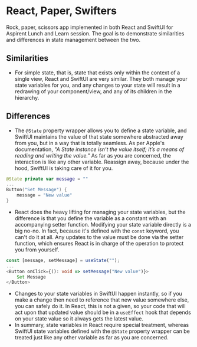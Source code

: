 # React, Paper, Swifters
Rock, paper, scissors app implemented in both React and SwiftUI for Aspirent Lunch and Learn session. The goal is to demonstrate similarities and differences in state management between the two.

## Similarities
- For simple state, that is, state that exists only within the context of a single view, React and SwiftUI are very similar. They both manage your state variables for you, and any changes to your state will result in a redrawing of your component/view, and any of its children in the hierarchy.

## Differences
- The `@State` property wrapper allows you to define a state variable, and SwiftUI maintains the value of that state somewhere abstracted away from you, but in a way that is totally seamless. As per Apple's documentation, *"A State instance isn’t the value itself; it’s a means of reading and writing the value."* As far as you are concerned, the interaction is like any other variable. Reassign away, because under the hood, SwiftUI is taking care of it for you.
``` Swift
@State private var message = ""
...
Button("Set Message") {
    message = "New value"
}
```
- React does the heavy lifting for managing your state variables, but the difference is that you define the variable as a constant with an accompanying setter function. Modifying your state variable directly is a big no-no. In fact, because it's defined with the `const` keyword, you can't do it at all. Any updates to the value must be done via the setter function, which ensures React is in charge of the operation to protect you from yourself.
``` TypeScript
const [message, setMessage] = useState("");
...
<Button onClick={(): void => setMessage("New value")}>
    Set Message
</Button>
```
- Changes to your state variables in SwiftUI happen instantly, so if you make a change then need to reference that new value somewhere else, you can safely do it. In React, this is not a given, so your code that will act upon that updated value should be in a `useEffect` hook that depends on your state value so it always gets the latest value.
- In summary, state variables in React require special treatment, whereas SwiftUI state variables defined with the `@State` property wrapper can be treated just like any other variable as far as you are concerned.

